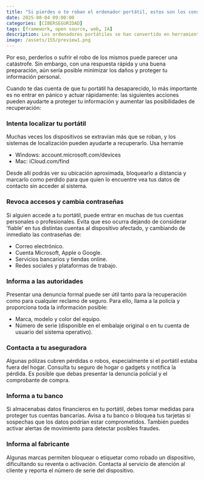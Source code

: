 ```yaml
---
title: "Si pierdes o te roban el ordenador portátil, estos son los consejos que debes tener en mente"
date: 2025-08-04 09:00:00 
categories: [CIBERSEGURIDAD]
tags: [framework, open source, web, IA]
description: Los ordenadores portátiles se han convertido en herramientas esenciales tanto para el trabajo como para la vida personal, pues pueden llegar a contener la totalidad de nuestros proyectos profesionales.
image: /assets/155/preview1.png
---
```


Por eso, perderlos o sufrir el robo de los mismos puede parecer una catástrofe. Sin embargo, con una respuesta rápida y una buena preparación, aún sería posible minimizar los daños y proteger tu información personal.

Cuando te das cuenta de que tu portátil ha desaparecido, lo más importante es no entrar en pánico y actuar rápidamente: las siguientes acciones pueden ayudarte a proteger tu información y aumentar las posibilidades de recuperación:

### Intenta localizar tu portátil

Muchas veces los dispositivos se extravían más que se roban, y los sistemas de localización pueden ayudarte a recuperarlo. Usa herramie

- Windows: account.microsoft.com/devices
- Mac: iCloud.com/find

Desde allí podrás ver su ubicación aproximada, bloquearlo a distancia y marcarlo como perdido para que quien lo encuentre vea tus datos de contacto sin acceder al sistema.

### Revoca accesos y cambia contraseñas

Si alguien accede a tu portátil, puede entrar en muchas de tus cuentas personales o profesionales. Evita que eso ocurra dejando de considerar 'fiable' en tus distintas cuentas al dispositivo afectado, y cambiando de inmediato las contraseñas de:

- Correo electrónico.
- Cuenta Microsoft, Apple o Google.
- Servicios bancarios y tiendas online.
- Redes sociales y plataformas de trabajo.

### Informa a las autoridades

Presentar una denuncia formal puede ser útil tanto para la recuperación como para cualquier reclamo de seguro. Para ello, llama a la policía y proporciona toda la información posible:

- Marca, modelo y color del equipo.
- Número de serie (disponible en el embalaje original o en tu cuenta de usuario del sistema operativo).

### Contacta a tu aseguradora

Algunas pólizas cubren pérdidas o robos, especialmente si el portátil estaba fuera del hogar. Consulta tu seguro de hogar o gadgets y notifica la pérdida. Es posible que debas presentar la denuncia policial y el comprobante de compra.

### Informa a tu banco

Si almacenabas datos financieros en tu portátil, debes tomar medidas para proteger tus cuentas bancarias. Avisa a tu banco o bloquea tus tarjetas si sospechas que los datos podrían estar comprometidos. También puedes activar alertas de movimiento para detectar posibles fraudes.

### Informa al fabricante

Algunas marcas permiten bloquear o etiquetar como robado un dispositivo, dificultando su reventa o activación. Contacta al servicio de atención al cliente y reporta el número de serie del dispositivo.



